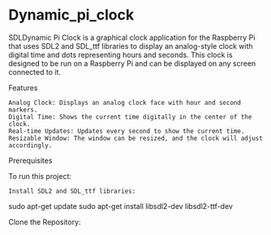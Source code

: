 # Dynamic_pi_clock
SDLDynamic Pi Clock is a graphical clock application for the Raspberry Pi that uses SDL2 and SDL_ttf libraries to display an analog-style clock with digital time and dots representing hours and seconds. This clock is designed to be run on a Raspberry Pi and can be displayed on any screen connected to it.

Features

    Analog Clock: Displays an analog clock face with hour and second markers.
    Digital Time: Shows the current time digitally in the center of the clock.
    Real-time Updates: Updates every second to show the current time.
    Resizable Window: The window can be resized, and the clock will adjust accordingly.

Prerequisites

To run this project:

    Install SDL2 and SDL_ttf libraries:

sudo apt-get update
sudo apt-get install libsdl2-dev libsdl2-ttf-dev

Clone the Repository:

